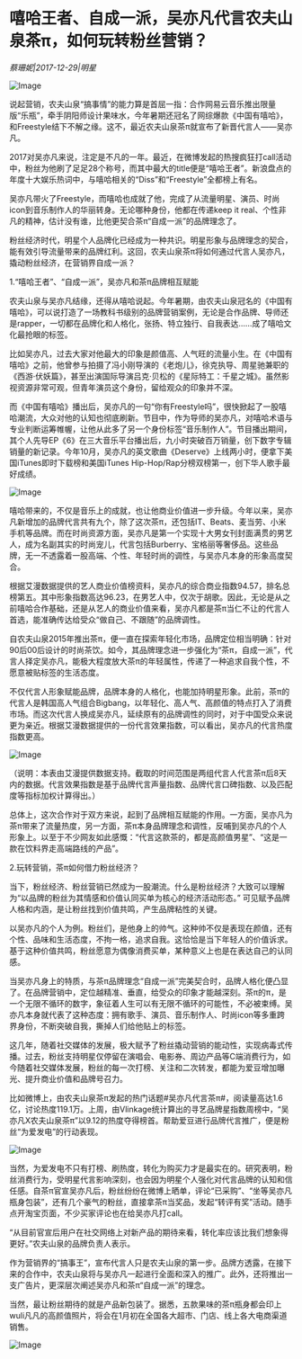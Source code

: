 # 嘻哈王者、自成一派，吴亦凡代言农夫山泉茶π，如何玩转粉丝营销？

*蔡珊妮|2017-12-29|明星*

![Image](http://p3.pstatp.com/large/5947000368a65ca73e58)

说起营销，农夫山泉“搞事情”的能力算是首屈一指：合作网易云音乐推出限量版“乐瓶”，牵手阴阳师设计果味水，今年暑期还冠名了网综爆款《中国有嘻哈》，和Freestyle结下不解之缘。这不，最近农夫山泉茶π就宣布了新晋代言人——吴亦凡。

2017对吴亦凡来说，注定是不凡的一年。最近，在微博发起的热搜疯狂打call活动中，粉丝为他刷了足足28个称号，而其中最大的title便是“嘻哈王者”。新浪盘点的年度十大娱乐热词中，与嘻哈相关的“Diss”和“Freestyle”全都榜上有名。

吴亦凡带火了Freestyle，而嘻哈也成就了他，完成了从流量明星、演员、时尚icon到音乐制作人的华丽转身。无论哪种身份，他都在传递keep it real、个性非凡的精神，估计没有谁，比他更契合茶π“自成一派”的品牌理念了。

粉丝经济时代，明星个人品牌化已经成为一种共识。明星形象与品牌理念的契合，能有效引导流量带来的品牌红利。这回，农夫山泉茶π将如何通过代言人吴亦凡，撬动粉丝经济，在营销界自成一派？

1.“嘻哈王者”、“自成一派”，吴亦凡和茶π品牌相互赋能

农夫山泉与吴亦凡结缘，还得从嘻哈说起。今年暑期，由农夫山泉冠名的《中国有嘻哈》，可以说打造了一场教科书级别的品牌营销案例，无论是合作品牌、导师还是rapper，一切都在品牌化和人格化，张扬、特立独行、自我表达……成了嘻哈文化最抢眼的标签。

比如吴亦凡，过去大家对他最大的印象是颜值高、人气旺的流量小生。在《中国有嘻哈》之前，他曾参与拍摄了冯小刚导演的《老炮儿》，徐克执导、周星驰兼职的《西游·伏妖篇》，甚至出演国际导演吕克·贝松的《星际特工：千星之城》。虽然影视资源非常可观，但青年演员这个身份，留给观众的印象并不深。

而《中国有嘻哈》播出后，吴亦凡的一句“你有Freestyle吗”，很快掀起了一股嘻哈潮流，大众对他的认知也彻底刷新。节目中，作为导师的吴亦凡，对嘻哈术语与专业判断运筹帷幄，让他从此多了另一个身份标签“音乐制作人”。节目播出期间，其个人先导EP《6》在三大音乐平台播出后，九小时突破百万销量，创下数字专辑销量的新记录。今年10月，吴亦凡的英文歌曲《Deserve》上线两小时，便拿下美国iTunes即时下载榜和美国iTunes Hip-Hop/Rap分榜双榜第一，创下华人歌手最好成绩。

![Image](http://p3.pstatp.com/large/5946000393acb57a61af)

嘻哈带来的，不仅是音乐上的成就，也让他商业价值进一步升级。今年以来，吴亦凡新增加的品牌代言共有九个，除了这次茶π，还包括IT、Beats、麦当劳、小米手机等品牌。而在时尚资源方面，吴亦凡是第一个实现十大男女刊封面满贯的男艺人，成为名副其实的时尚宠儿，代言包括Burberry、宝格丽等奢侈品。这些品牌，无一不透露着一股高端、个性、年轻时尚的调性，与吴亦凡本身的形象高度契合。

根据艾漫数据提供的艺人商业价值榜资料，吴亦凡的综合商业指数94.57，排名总榜第五。其中形象指数高达96.23，在男艺人中，仅次于胡歌。因此，无论是从之前嘻哈合作基础，还是从艺人的商业价值来看，吴亦凡都是茶π当仁不让的代言人首选，能准确传达给受众“做自己、不跟随”的品牌调性。

自农夫山泉2015年推出茶π，便一直在探索年轻化市场，品牌定位相当明确：针对90后00后设计的时尚茶饮。如今，其品牌理念进一步强化为“茶π，自成一派”，代言人择定吴亦凡，能极大程度放大茶π的年轻属性，传递了一种追求自我个性，不愿意被贴标签的生活态度。

不仅代言人形象赋能品牌，品牌本身的人格化，也能加持明星形象。此前，茶π的代言人是韩国高人气组合Bigbang，以年轻化、高人气、高颜值的特点打入了消费市场。而这次代言人换成吴亦凡，延续原有的品牌调性的同时，对于中国受众来说更为亲近。根据艾漫数据提供的一份代言效果指数，可以看出，吴亦凡的代言热度指数更高。

![Image](http://p3.pstatp.com/large/594800031006713ca875)

（说明：本表由艾漫提供数据支持。截取的时间范围是两组代言人代言茶π后8天内的数据。代言效果指数是基于品牌代言声量指数、品牌代言口碑指数、以及匹配度等指标加权计算得出。）

总体上，这次合作对于双方来说，起到了品牌相互赋能的作用。一方面，吴亦凡为茶π带来了流量热度，另一方面，茶π本身品牌理念和调性，反哺到吴亦凡的个人形象上。以至于不少网友如此感慨：“代言这款茶的，都是高颜值男星”、“这是一款在饮料界走高端路线的产品”。

2.玩转营销，茶π如何借力粉丝经济？

当下，粉丝经济、粉丝营销已然成为一股潮流。什么是粉丝经济？大致可以理解为“以品牌的粉丝为其情感和价值认同买单为核心的经济活动形态。” 可见赋予品牌人格和内涵，是让粉丝找到价值共鸣，产生品牌粘性的关键。

以吴亦凡的个人为例。粉丝们，是他身上的帅气。这种帅不仅是表现在颜值，还有个性、品味和生活态度，不拘一格，追求自我。这恰恰是当下年轻人的价值诉求。基于这种价值共鸣，粉丝愿意为偶像消费买单，某种意义上也是在表达自己的认同感。

当吴亦凡身上的特质，与茶π品牌理念“自成一派”完美契合时，品牌人格化便凸显了。在品牌营销中，定位越精准、垂直，给受众的印象才能越深刻。茶π的π，是一个无限不循环的数字，象征着人生可以有无限不循环的可能性，不必被束缚。吴亦凡本身就代表了这种态度：拥有歌手、演员、音乐制作人、时尚icon等多重跨界身份，不断突破自我，撕掉人们给他贴上的标签。

这几年，随着社交媒体的发展，极大赋予了粉丝撬动营销的能动性，实现病毒式传播。过去，粉丝支持明星仅停留在演唱会、电影券、周边产品等C端消费行为，如今随着社交媒体发展，粉丝的每一次打榜、关注和二次转发，都能为爱豆增加曝光、提升商业价值和品牌号召力。

比如微博上，由农夫山泉茶π发起的热门话题#吴亦凡代言茶π#，阅读量高达1.6亿，讨论热度119.1万。上周，由Vlinkage统计算出的寻艺品牌星指数周榜中，“吴亦凡X农夫山泉茶π”以9.12的热度夺得榜首。帮助爱豆进行品牌代言推广，便是粉丝“为爱发电”的行动表现。

![Image](http://p3.pstatp.com/large/594500013fe5ab818937)

当然，为爱发电不只有打榜、刷热度，转化为购买力才是最实在的。研究表明，粉丝消费行为，受明星代言影响深刻，也会因为明星个人强化对代言品牌的认知和信任感。自茶π官宣吴亦凡后，粉丝纷纷在微博上晒单，评论“已采购”、“坐等吴亦凡瓶身包装”，还有几个豪气的粉丝，直接拿茶π当奖品，发起“转评有奖”活动。随手点开淘宝页面，不少买家评论也在给吴亦凡打call。

“从目前官宣后用户在社交网络上对新产品的期待来看，转化率应该比我们想象得更好。”农夫山泉的品牌负责人表示。

作为营销界的“搞事王”，宣布代言人只是农夫山泉的第一步。品牌方透露，在接下来的合作中，农夫山泉将与吴亦凡一起进行全面和深入的推广。此外，还将推出一支广告片，更深层次阐述吴亦凡和茶π“自成一派”的理念。

当然，最让粉丝期待的就是产品新包装了。据悉，五款果味的茶π瓶身都会印上wuli凡凡的高颜值照片，将会在1月初在全国各大超市、门店、线上各大电商渠道销售。

![Image](http://p1.pstatp.com/large/5946000393a74cf62a0c)


